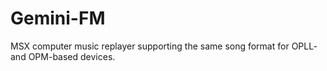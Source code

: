 # Gemini-FM
MSX computer music replayer supporting the same song format for OPLL- and OPM-based devices.

